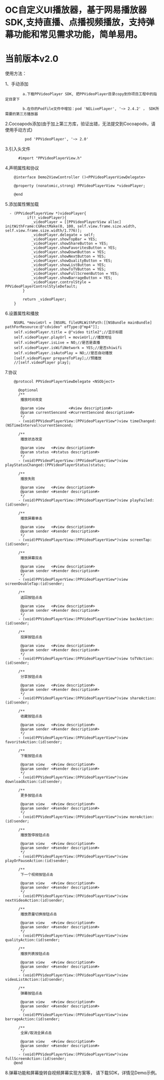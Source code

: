 # OC自定义UI播放器，基于网易播放器SDK,支持直播、点播视频播放，支持弹幕功能和常见需求功能，简单易用。
# 当前版本v2.0

使用方法：

1、手动添加

            a.下载PPVideoPlayer SDK, 把PPVideoPlayer目录copy到你项目工程中的指定目录下
   
            b.在你的Podfile文件中增加：pod 'NELivePlayer', '~> 2.4.2' ， SDK所需要的第三方播放器
  
2.Cocoapods添加(由于加上第三方库，验证出错，无法提交到Cocoapods，请使用手动方式)

             pod 'PPVideoPlayer', '~> 2.0'
  
3.引入头文件

          #import "PPVideoPlayerView.h"
          
4.声明属性和协议

        @interface Demo2ViewController ()<PPVideoPlayerViewDelegate>

        @property (nonatomic,strong) PPVideoPlayerView *videoPlayer;

        @end

5.添加属性懒加载

      - (PPVideoPlayerView *)videoPlayer{
              if(!_videoPlayer){
                _videoPlayer = [[PPVideoPlayerView alloc] initWithFrame:CGRectMake(0, 100, self.view.frame.size.width, self.view.frame.size.width/1.776)];
                _videoPlayer.delegate = self;
                _videoPlayer.showTopBar = YES;
                _videoPlayer.showShareButton = YES;
                _videoPlayer.showFavoritesButton = YES;
                _videoPlayer.showDownButton = YES;
                _videoPlayer.showNextButton = YES;
                _videoPlayer.showQualityButton = YES;
                _videoPlayer.showListButton = YES;
                _videoPlayer.showToTVButton = YES;
                _videoPlayer.showFullScreenButton = YES;
                _videoPlayer.showBarrageButton = YES;
                _videoPlayer.controlStyle = PPVideoPlayerControlStyleDefault;
            }

            return _videoPlayer;
        }
        
 6.设置属性和播放
    
        NSURL *movieUrl = [NSURL fileURLWithPath:[[NSBundle mainBundle] pathForResource:@"cdvideo" ofType:@"mp4"]];
        self.videoPlayer.title = @"video title2";//显示标题
        self.videoPlayer.playUrl = movieUrl;//播放地址
        self.videoPlayer.isLive = NO;//是否是直播
        self.videoPlayer.isWifiNetwork = YES;//是否shiwifi
        self.videoPlayer.isAutoPlay = NO;//是否自动播放
        [self.videoPlayer prepareToPlay];//预播放
        //[self.videoPlayer play];
        
7.协议

        @protocol PPVideoPlayerViewDelegate <NSObject>

          @optional
          /**
           播放时间改变

           @param view           <#view description#>
           @param currentSencond <#currentSencond description#>
           */
          - (void)PPVideoPlayerView:(PPVideoPlayerView*)view timeChanged:(NSTimeInterval)currentSencond;

          /**
           播放状态改变

           @param view   <#view description#>
           @param status <#status description#>
           */
          - (void)PPVideoPlayerView:(PPVideoPlayerView*)view playStatusChanged:(PPVideoPlayerStatus)status;

          /**
           播放失败

           @param view   <#view description#>
           @param sender <#sender description#>
           */
          - (void)PPVideoPlayerView:(PPVideoPlayerView*)view playFailed:(id)sender;

          /**
           播放屏幕单击

           @param view   <#view description#>
           @param sender <#sender description#>
           */
          - (void)PPVideoPlayerView:(PPVideoPlayerView*)view screenTap:(id)sender;

          /**
           播放屏幕双击

           @param view   <#view description#>
           @param sender <#sender description#>
           */
          - (void)PPVideoPlayerView:(PPVideoPlayerView*)view screenDoubleTap:(id)sender;

          /**
           返回按钮点击

           @param view   <#view description#>
           @param sender <#sender description#>
           */
          - (void)PPVideoPlayerView:(PPVideoPlayerView*)view backAction:(id)sender;

          /**
           投屏按钮点击

           @param view   <#view description#>
           @param sender <#sender description#>
           */
          - (void)PPVideoPlayerView:(PPVideoPlayerView*)view toTVAction:(id)sender;

          /**
           分享按钮点击

           @param view   <#view description#>
           @param sender <#sender description#>
           */
          - (void)PPVideoPlayerView:(PPVideoPlayerView*)view shareAction:(id)sender;

          /**
           收藏按钮点击

           @param view   <#view description#>
           @param sender <#sender description#>
           */
          - (void)PPVideoPlayerView:(PPVideoPlayerView*)view favoriteAction:(id)sender;

          /**
           下载按钮点击

           @param view   <#view description#>
           @param sender <#sender description#>
           */
          - (void)PPVideoPlayerView:(PPVideoPlayerView*)view downloadAction:(id)sender;

          /**
           更多按钮点击

           @param view   <#view description#>
           @param sender <#sender description#>
           */
          - (void)PPVideoPlayerView:(PPVideoPlayerView*)view moreAction:(id)sender;

          /**
           播放暂停按钮点击

           @param view   <#view description#>
           @param sender <#sender description#>
           */
          - (void)PPVideoPlayerView:(PPVideoPlayerView*)view playOrPauseAction:(id)sender;

          /**
           下一个视频按钮点击

           @param view   <#view description#>
           @param sender <#sender description#>
           */
          - (void)PPVideoPlayerView:(PPVideoPlayerView*)view nextVideoAction:(id)sender;

          /**
           播放质量切换按钮点击

           @param view   <#view description#>
           @param sender <#sender description#>
           */
          - (void)PPVideoPlayerView:(PPVideoPlayerView*)view qualityAction:(id)sender;

          /**
           播放列表按钮点击

           @param view   <#view description#>
           @param sender <#sender description#>
           */
          - (void)PPVideoPlayerView:(PPVideoPlayerView*)view videoListAction:(id)sender;

          /**
           弹幕按钮点击

           @param view   <#view description#>
           @param sender <#sender description#>
           */
          - (void)PPVideoPlayerView:(PPVideoPlayerView*)view barrageAction:(id)sender;

          /**
           全屏/取消全屏点击

           @param view   <#view description#>
           @param sender <#sender description#>
           */
          - (void)PPVideoPlayerView:(PPVideoPlayerView*)view fullScreenAction:(id)sender;
        @end
        
 8.弹幕功能和屏幕旋转自视频屏幕实现方案等， 请下载SDK，详情见Demo示例。


    

